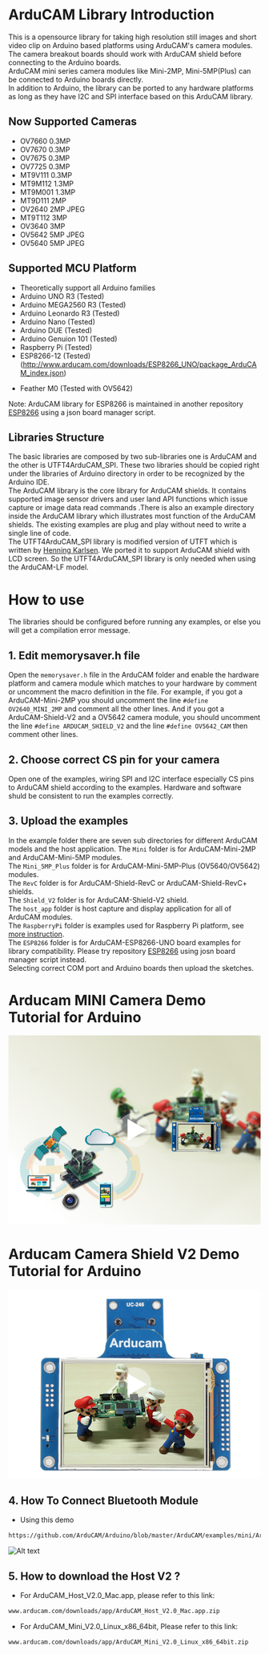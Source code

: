 # ArduCAM Library Introduction
This is a opensource library for taking high resolution still images and short video clip on Arduino based platforms using ArduCAM's camera modules. <br>
The camera breakout boards should work with ArduCAM shield before connecting to the Arduino boards. <br>
ArduCAM mini series camera modules like Mini-2MP, Mini-5MP(Plus) can be connected to Arduino boards directly. <br>
In addition to Arduino, the library can be ported to any hardware platforms as long as they have I2C and SPI interface based on this ArduCAM library. <br>

## Now Supported Cameras
-	OV7660		0.3MP
-	OV7670		0.3MP
-	OV7675		0.3MP
-	OV7725		0.3MP
-	MT9V111		0.3MP
-	MT9M112		1.3MP	
-	MT9M001		1.3MP 	
-	MT9D111		2MP
-	OV2640		2MP	JPEG
-	MT9T112		3MP
-	OV3640		3MP
-	OV5642		5MP	JPEG
-	OV5640		5MP JPEG

## Supported MCU Platform
-	Theoretically support all Arduino families
-	Arduino UNO R3			(Tested)
-	Arduino MEGA2560 R3		(Tested)
-	Arduino Leonardo R3		(Tested)
-	Arduino Nano			(Tested)
-	Arduino DUE			(Tested)
-	Arduino Genuion 101		(Tested)
-	Raspberry Pi			(Tested)
-	ESP8266-12			(Tested) (http://www.arducam.com/downloads/ESP8266_UNO/package_ArduCAM_index.json)
*	Feather M0              (Tested with OV5642)

Note: ArduCAM library for ESP8266 is maintained in another repository [ESP8266](https://github.com/ArduCAM/ArduCAM_ESP8266_UNO) using a json board manager script. <br>

## Libraries Structure
The basic libraries are composed by two sub-libraries one is ArduCAM and the other is UTFT4ArduCAM_SPI. These two libraries should be copied right under the libraries of Arduino directory in order to be recognized by the Arduino IDE. <br>
The ArduCAM library is the core library for ArduCAM shields. It contains supported image sensor drivers and user land API functions which issue capture or image data read commands .There is also an example directory inside the ArduCAM library which illustrates most 
function of the ArduCAM shields. The existing examples are plug and play without need to write a single line of code.  <br>
The UTFT4ArduCAM_SPI library is modified version of UTFT which is written by [Henning Karlsen](http://www.henningkarlsen.com/electronics). We ported it to support ArduCAM 
shield with LCD screen. So the UTFT4ArduCAM_SPI library is only needed when using the ArduCAM-LF model. <br>

# How to use
The libraries should be configured before running any examples, or else you will get a compilation error message. <br>

## 1. Edit memorysaver.h file
Open the `memorysaver.h` file in the ArduCAM folder and enable the hardware platform and camera module which matches to your hardware by comment or 
uncomment the macro definition in the file. For example, if you got a ArduCAM-Mini-2MP you 
should uncomment the line `#define OV2640_MINI_2MP` and comment all the other lines. And 
if you got a ArduCAM-Shield-V2 and a OV5642 camera module, you should uncomment the line `#define ARDUCAM_SHIELD_V2` 
and the line `#define OV5642_CAM` then comment other lines. <br>

## 2. Choose correct CS pin for your camera
Open one of the examples, wiring SPI and I2C interface especially CS pins to ArduCAM shield according to the examples.
Hardware and software shuld be consistent to run the examples correctly.

## 3. Upload the examples
In the example folder there are seven sub directories for different ArduCAM models and the host application. 
The `Mini` folder is for ArduCAM-Mini-2MP and ArduCAM-Mini-5MP modules.  <br>
The `Mini_5MP_Plus` folder is for ArduCAM-Mini-5MP-Plus (OV5640/OV5642) modules.  <br>
The `RevC` folder is for ArduCAM-Shield-RevC or ArduCAM-Shield-RevC+ shields.  <br>
The `Shield_V2` folder is for ArduCAM-Shield-V2 shield.  <br>
The `host_app` folder is host capture and display application for all of ArduCAM modules. <br>
The `RaspberryPi` folder is examples used for Raspberry Pi platform, see [more instruction](https://github.com/ArduCAM/Arduino/tree/master/ArduCAM/examples/RaspberryPi). <br>
The `ESP8266` folder is for ArduCAM-ESP8266-UNO board examples for library compatibility. Please try repository [ESP8266](https://github.com/ArduCAM/ArduCAM_ESP8266_UNO) using josn board manager script instead.<br>
Selecting correct COM port and Arduino boards then upload the sketches.  <br>
# Arducam MINI Camera Demo Tutorial for Arduino
[![IMAGE ALT TEXT](https://github.com/UCTRONICS/pic/blob/master/Arducam_MINI_Camera.jpeg)](https://youtu.be/hybQpjwJ4aA  "Arducam MINI Camera Demo Tutorial for Arduino")

# Arducam Camera Shield V2 Demo Tutorial for Arduino
[![IMAGE ALT TEXT](https://github.com/UCTRONICS/pic/blob/master/Arducam_Shield_V2_Camera.jpeg)](https://youtu.be/XMik38TNqGk  "Arducam MINI Camera Demo Tutorial for Arduino")

## 4. How To Connect Bluetooth Module
- Using this demo 
```Bash
https://github.com/ArduCAM/Arduino/blob/master/ArduCAM/examples/mini/ArduCAM_Mini_Video_Streaming_Bluetooth/ArduCAM_Mini_Video_Streaming_Bluetooth.ino
```
 ![Alt text](https://github.com/ArduCAM/Arduino/blob/master/Arducam_Mini_VideoStreaming_BlueTooth.png)
## 5. How to download the Host V2 ?
- For ArduCAM_Host_V2.0_Mac.app, please refer to this link:
```bash
www.arducam.com/downloads/app/ArduCAM_Host_V2.0_Mac.app.zip
```
- For ArduCAM_Mini_V2.0_Linux_x86_64bit, Please refer to this link:
```bash
www.arducam.com/downloads/app/ArduCAM_Mini_V2.0_Linux_x86_64bit.zip
```

